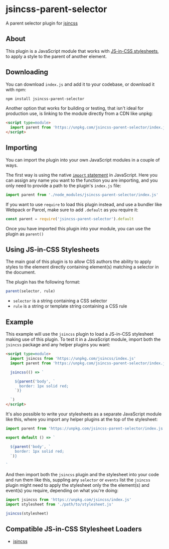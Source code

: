 # jsincss-parent-selector

A parent selector plugin for [jsincss](https://github.com/tomhodgins/jsincss)

## About

This plugin is a JavaScript module that works with [JS-in-CSS stylesheets](https://responsive.style/theory/what-is-a-jic-stylesheet.html), to apply a style to the parent of another element.

## Downloading

You can download `index.js` and add it to your codebase, or download it with npm:

```bash
npm install jsincss-parent-selector
```

Another option that works for building or testing, that isn't ideal for production use, is linking to the module directly from a CDN like unpkg:

```html
<script type=module>
  import parent from 'https://unpkg.com/jsincss-parent-selector/index.js'
</script>
```

## Importing

You can import the plugin into your own JavaScript modules in a couple of ways.

The first way is using the native [`import` statement](https://developer.mozilla.org/en-US/docs/Web/JavaScript/Reference/Statements/import) in JavaScript. Here you can assign any name you want to the function you are importing, and you only need to provide a path to the plugin's `index.js` file:

```js
import parent from './node_modules/jsincss-parent-selector/index.js'
```

If you want to use `require` to load this plugin instead, and use a bundler like Webpack or Parcel, make sure to add `.default` as you require it:

```js
const parent = require('jsincss-parent-selector').default
```

Once you have imported this plugin into your module, you can use the plugin as `parent()`

## Using JS-in-CSS Stylesheets

The main goal of this plugin is to allow CSS authors the ability to apply styles to the element directly containing element(s) matching a selector in the document.

The plugin has the following format:

```js
parent(selector, rule)
```

- `selector` is a string containing a CSS selector
- `rule` is a string or template string containing a CSS rule

## Example

This example will use the `jsincss` plugin to load a JS-in-CSS stylesheet making use of this plugin. To test it in a JavaScript module, import both the `jsincss` package and any helper plugins you want:

```html
<script type=module>
  import jsincss from 'https://unpkg.com/jsincss/index.js'
  import parent from 'https://unpkg.com/jsincss-parent-selector/index.js'

  jsincss(() => `

    ${parent('body', `
      border: 1px solid red;
    `)}

  `)
</script>
```

It's also possible to write your stylesheets as a separate JavaScript module like this, where you import any helper plugins at the top of the stylesheet:

```js
import parent from 'https://unpkg.com/jsincss-parent-selector/index.js'

export default () => `

  ${parent('body', `
    border: 1px solid red;
  `)}

`
```

And then import both the `jsincss` plugin and the stylesheet into your code and run them like this, suppling any `selector` or `events` list the `jsincss` plugin might need to apply the stylesheet only the the element(s) and event(s) you require, depending on what you're doing:

```js
import jsincss from 'https://unpkg.com/jsincss/index.js'
import stylesheet from './path/to/stylesheet.js'

jsincss(stylesheet)
```

## Compatible JS-in-CSS Stylesheet Loaders

- [jsincss](https://github.com/tomhodgins/jsincss)